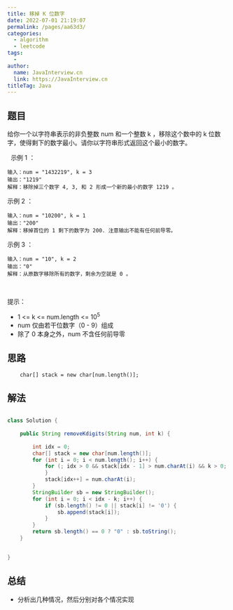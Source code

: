 ```yaml
---
title: 移掉 K 位数字
date: 2022-07-01 21:19:07
permalink: /pages/aa63d3/
categories:
  - algorithm
  - leetcode
tags:
  - 
author: 
  name: JavaInterview.cn
  link: https://JavaInterview.cn
titleTag: Java
---
```


## 题目

给你一个以字符串表示的非负整数 num 和一个整数 k ，移除这个数中的 k 位数字，使得剩下的数字最小。请你以字符串形式返回这个最小的数字。

 
示例 1 ：

    输入：num = "1432219", k = 3
    输出："1219"
    解释：移除掉三个数字 4, 3, 和 2 形成一个新的最小的数字 1219 。
示例 2 ：

    输入：num = "10200", k = 1
    输出："200"
    解释：移掉首位的 1 剩下的数字为 200. 注意输出不能有任何前导零。
示例 3 ：

    输入：num = "10", k = 2
    输出："0"
    解释：从原数字移除所有的数字，剩余为空就是 0 。
 

提示：

- 1 <= k <= num.length <= 10<sup>5</sup>
- num 仅由若干位数字（0 - 9）组成
- 除了 0 本身之外，num 不含任何前导零


## 思路

        char[] stack = new char[num.length()];

## 解法
```java

class Solution {
    
    public String removeKdigits(String num, int k) {
     
        int idx = 0;
        char[] stack = new char[num.length()];
        for (int i = 0; i < num.length(); i++) {
            for (; idx > 0 && stack[idx - 1] > num.charAt(i) && k > 0; idx--, k--) {
            }
            stack[idx++] = num.charAt(i);
        }
        StringBuilder sb = new StringBuilder();
        for (int i = 0; i < idx - k; i++) {
            if (sb.length() != 0 || stack[i] != '0') {
                sb.append(stack[i]);
            }
        }
        return sb.length() == 0 ? "0" : sb.toString();
    }

    
}
```

## 总结

- 分析出几种情况，然后分别对各个情况实现 
